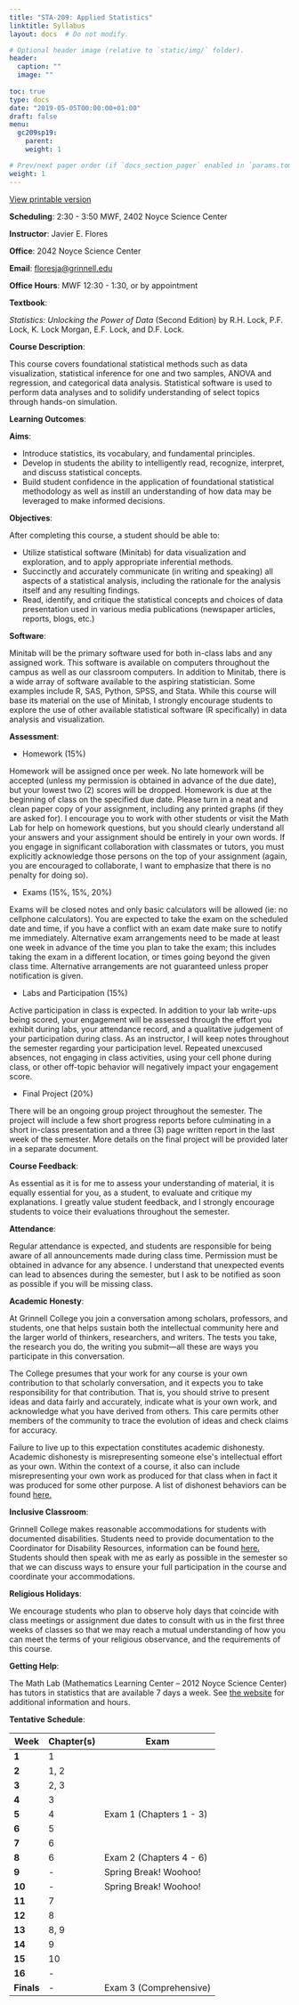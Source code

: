 ```yaml
---
title: "STA-209: Applied Statistics"
linktitle: Syllabus
layout: docs  # Do not modify.

# Optional header image (relative to `static/img/` folder).
header:
  caption: ""
  image: ""
  
toc: true
type: docs
date: "2019-05-05T00:00:00+01:00"
draft: false
menu:
  gc209sp19: 
    parent: 
    weight: 1

# Prev/next pager order (if `docs_section_pager` enabled in `params.toml`)
weight: 1
---
```


[View printable version](../courses/209/syllabus/syllabusspr19.pdf)

**Scheduling**: 2:30 - 3:50 MWF, 2402 Noyce Science Center

**Instructor**: Javier E. Flores

**Office**: 2042 Noyce Science Center

**Email**: floresja@grinnell.edu

**Office Hours**: MWF 12:30 - 1:30, or by appointment


**Textbook**: 

_Statistics: Unlocking the Power of Data_ \(Second Edition\) by R.H. Lock, P.F. Lock, K. Lock Morgan, E.F. Lock, and D.F. Lock.

**Course Description**: 

This course covers foundational statistical methods such as data visualization, statistical inference for one and two samples, ANOVA and regression, and categorical data analysis. Statistical software is used to perform data analyses and to solidify understanding of select topics through hands-on simulation.

**Learning Outcomes**: 

**Aims**:

 - Introduce statistics, its vocabulary, and fundamental principles.
 - Develop in students the ability to intelligently read, recognize, interpret, and discuss statistical concepts.
 - Build student confidence in the application of foundational statistical methodology as well as instill an understanding of how data may be leveraged to make informed decisions.

**Objectives**:

After completing this course, a student should be able to:

 - Utilize statistical software \(Minitab\) for data visualization and exploration, and to apply appropriate inferential methods.
 - Succinctly and accurately communicate \(in writing and speaking\) all aspects of a statistical analysis, including the rationale for the analysis itself and any resulting findings.
 - Read, identify, and critique the statistical concepts and choices of data presentation used in various media publications (newspaper articles, reports, blogs, etc.)
 
**Software**: 

Minitab will be the primary software used for both in-class labs and any assigned work. This software is available on computers throughout the campus as well as our classroom computers. In addition to Minitab, there is a wide array of software available to the aspiring statistician. Some examples include R, SAS, Python, SPSS, and Stata. While this course will base its material on the use of Minitab, I strongly encourage students to explore the use of other available statistical software \(R specifically\) in data analysis and visualization. 

**Assessment**: 

 - Homework \(15%\) 
 
 Homework will be assigned once per week.  No late homework will be accepted (unless my permission is obtained in advance of the due date), but your lowest two (2) scores will be dropped.  Homework is due at the beginning of class on the specified due date.  Please turn in a neat and clean paper copy of your assignment, including any printed graphs (if they are asked for).  I encourage you to work with other students or visit the Math Lab for help on homework questions, but you should clearly understand all your answers and your assignment should be entirely in your own words.  If you engage in significant collaboration with classmates or tutors, you must explicitly acknowledge those persons on the top of your assignment (again, you are encouraged to collaborate, I want to emphasize that there is no penalty for doing so).
 
 - Exams \(15%, 15%, 20%\)
 
 Exams will be closed notes and only basic calculators will be allowed (ie: no cellphone calculators).  You are expected to take the exam on the scheduled date and time, if you have a conflict with an exam date make sure to notify me immediately.  Alternative exam arrangements need to be made at least one week in advance of the time you plan to take the exam; this includes taking the exam in a different location, or times going beyond the given class time.  Alternative arrangements are not guaranteed unless proper notification is given.
 
 - Labs and Participation \(15%\)
 
 Active participation in class is expected.  In addition to your lab write-ups being scored, your engagement will be assessed through the effort you exhibit during labs, your attendance record, and a qualitative judgement of your participation during class.  As an instructor, I will keep notes throughout the semester regarding your participation level.  Repeated unexcused absences, not engaging in class activities, using your cell phone during class, or other off-topic behavior will negatively impact your engagement score.
 
 - Final Project \(20%\)
 
 There will be an ongoing group project throughout the semester. The project will include a few short progress reports before culminating in a short in-class presentation and a three (3) page written report in the last week of the semester.  More details on the final project will be provided later in a separate document.
 

**Course Feedback**:

As essential as it is for me to assess your understanding of material, it is equally essential for you, as a student, to evaluate and critique my explanations. I greatly value student feedback, and I strongly encourage students to voice their evaluations throughout the semester. 

**Attendance**: 

Regular attendance is expected, and students are responsible for being aware of all announcements made during class time. Permission must be obtained in advance for any absence. I understand that unexpected events can lead to absences during the semester, but I ask to be notified as soon as possible if you will be missing class.

**Academic Honesty**: 

At Grinnell College you join a conversation among scholars, professors, and students, one that helps sustain both the intellectual community here and the larger world of thinkers, researchers, and writers. The tests you take, the research you do, the writing you submit—all these are ways you participate in this conversation.

The College presumes that your work for any course is your own contribution to that scholarly conversation, and it expects you to take responsibility for that contribution. That is, you should strive to present ideas and data fairly and accurately, indicate what is your own work, and acknowledge what you have derived from others. This care permits other members of the community to trace the evolution of ideas and check claims for accuracy.

Failure to live up to this expectation constitutes academic dishonesty. Academic dishonesty is misrepresenting someone else's intellectual effort as your own. Within the context of a course, it also can include misrepresenting your own work as produced for that class when in fact it was produced for some other purpose.  A list of dishonest behaviors can be found [here.](https://catalog.grinnell.edu/content.php?catoid=12&navoid=2537#alleged-violation)

**Inclusive Classroom**: 

Grinnell College makes reasonable accommodations for students with documented disabilities.  Students need to provide documentation to the Coordinator for Disability Resources, information can be found [here.](http://www.grinnell.edu/about/offices-services/accessibility-disability/disability-services) Students should then speak with me as early as possible in the semester so that we can discuss ways to ensure your full participation in the course and coordinate your accommodations.

**Religious Holidays**: 

We encourage students who plan to observe holy days that coincide with class meetings or assignment due dates to consult with us in the first three weeks of classes so that we may reach a mutual understanding of how you can meet the terms of your religious observance, and the requirements of this course.
 
**Getting Help**:

The Math Lab \(Mathematics Learning Center – 2012 Noyce Science Center\) has tutors in statistics that are available 7 days a week.  See [the website](http://www.grinnell.edu/academics/areas/math-stats/math-lab) for additional information and hours.

__**Tentative**__ **Schedule**:

| **Week**        | **Chapter\(s\)** | **Exam**         |
| ----------- | ------------ | -------------------- |
| **1**           | 1            |              |
| **2**           | 1, 2            |              |
| **3**           | 2, 3            |              |
| **4**           | 3            |              |
| **5**           | 4            | Exam 1 \(Chapters 1 - 3\) |
| **6**           | 5            |              |
| **7**           | 6            |              |
| **8**           | 6            | Exam 2 \(Chapters 4 - 6\) |
| **9**           | -            | Spring Break! Woohoo!             |
| **10**           | -            | Spring Break! Woohoo!             |
| **11**           | 7            |              |
| **12**           | 8            |              |
| **13**           | 8, 9            |              |
| **14**           | 9            |              |
| **15**           | 10            |              |
| **16**           | -            |              |
| **Finals**       | -            | Exam 3 \(Comprehensive\) |
